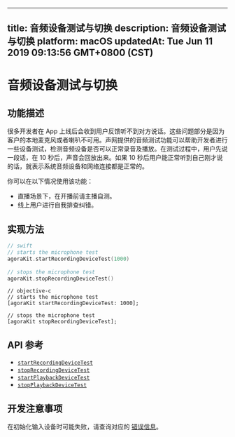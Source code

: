 
---
title: 音频设备测试与切换
description: 音频设备测试与切换
platform: macOS
updatedAt: Tue Jun 11 2019 09:13:56 GMT+0800 (CST)
---
# 音频设备测试与切换
## 功能描述

很多开发者在 App 上线后会收到用户反馈听不到对方说话。这些问题部分是因为客户的本地麦克风或者喇叭不可用。声网提供的音频测试功能可以帮助开发者进行一些设备测试，检测音频设备是否可以正常录音及播放。在测试过程中，用户先说一段话，在 10 秒后，声音会回放出来。如果 10 秒后用户能正常听到自己刚才说的话，就表示系统音频设备和网络连接都是正常的。

你可以在以下情况使用该功能：
* 直播场景下，在开播前请主播自测。
* 线上用户进行自我排查纠错。

## 实现方法

```swift	
// swift
// starts the microphone test
agoraKit.startRecordingDeviceTest(1000)
	
// stops the microphone test
agoraKit.stopRecordingDeviceTest()
```

```oc
// objective-c
// starts the microphone test
[agoraKit startRecordingDeviceTest: 1000];

// stops the microphone test
[agoraKit stopRecordingDeviceTest];
```


## API 参考
* [`startRecordingDeviceTest`](https://docs.agora.io/cn/Audio%20Broadcast/API%20Reference/oc/Classes/AgoraRtcEngineKit.html#//api/name/startRecordingDeviceTest:)
* [`stopRecordingDeviceTest`](https://docs.agora.io/cn/Audio%20Broadcast/API%20Reference/oc/Classes/AgoraRtcEngineKit.html#//api/name/stopRecordingDeviceTest.)
* [`startPlaybackDeviceTest`](https://docs.agora.io/cn/Audio%20Broadcast/API%20Reference/oc/Classes/AgoraRtcEngineKit.html#//api/name/startPlaybackDeviceTest:)
* [`stopPlaybackDeviceTest`](https://docs.agora.io/cn/Audio%20Broadcast/API%20Reference/oc/Classes/AgoraRtcEngineKit.html#//api/name/stopPlaybackDeviceTest)

## 开发注意事项

在初始化输入设备时可能失败，请查询对应的 [错误信息](https://docs.agora.io/cn/Audio%20Broadcast/API%20Reference/oc/Constants/AgoraErrorCode.html)。


